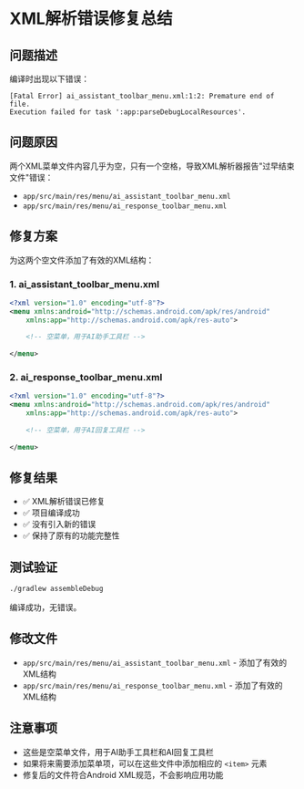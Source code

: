# XML解析错误修复总结

## 问题描述
编译时出现以下错误：
```
[Fatal Error] ai_assistant_toolbar_menu.xml:1:2: Premature end of file.
Execution failed for task ':app:parseDebugLocalResources'.
```

## 问题原因
两个XML菜单文件内容几乎为空，只有一个空格，导致XML解析器报告"过早结束文件"错误：
- `app/src/main/res/menu/ai_assistant_toolbar_menu.xml`
- `app/src/main/res/menu/ai_response_toolbar_menu.xml`

## 修复方案
为这两个空文件添加了有效的XML结构：

### 1. ai_assistant_toolbar_menu.xml
```xml
<?xml version="1.0" encoding="utf-8"?>
<menu xmlns:android="http://schemas.android.com/apk/res/android"
    xmlns:app="http://schemas.android.com/apk/res-auto">
    
    <!-- 空菜单，用于AI助手工具栏 -->
    
</menu>
```

### 2. ai_response_toolbar_menu.xml
```xml
<?xml version="1.0" encoding="utf-8"?>
<menu xmlns:android="http://schemas.android.com/apk/res/android"
    xmlns:app="http://schemas.android.com/apk/res-auto">
    
    <!-- 空菜单，用于AI回复工具栏 -->
    
</menu>
```

## 修复结果
- ✅ XML解析错误已修复
- ✅ 项目编译成功
- ✅ 没有引入新的错误
- ✅ 保持了原有的功能完整性

## 测试验证
```bash
./gradlew assembleDebug
```
编译成功，无错误。

## 修改文件
- `app/src/main/res/menu/ai_assistant_toolbar_menu.xml` - 添加了有效的XML结构
- `app/src/main/res/menu/ai_response_toolbar_menu.xml` - 添加了有效的XML结构

## 注意事项
- 这些是空菜单文件，用于AI助手工具栏和AI回复工具栏
- 如果将来需要添加菜单项，可以在这些文件中添加相应的 `<item>` 元素
- 修复后的文件符合Android XML规范，不会影响应用功能

